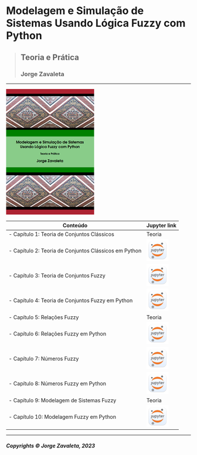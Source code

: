 # Modelagem e Simulação de Sistemas Usando Lógica Fuzzy com Python
>## Teoria e Prática
>### Jorge Zavaleta

---

![book](imagens/capa_book.png)

| Conteúdo                                                 | Jupyter link  |
| -------------------------------------------------------- | --------------|
| - Capítulo 1: Teoria de Conjuntos Clássicos              | Teoria        |
| - Capítulo 2: Teoria de Conjuntos Clássicos em Python    |[<img src="imagens/jupyter.png" alt="pdf" width="60"/>](https://github.com/zavaleta/Modelagem_e_Sistemas_em_Python/blob/master/capitulo2/Teoria_de_conjuntos_python_c02.ipynb)|
| - Capítulo 3: Teoria de Conjuntos Fuzzy                  |  [<img src="imagens/jupyter.png" alt="pdf" width="60"/>](https://github.com/zavaleta/Modelagem_e_Sistemas_em_Python/blob/master/capitulo3/teoria_de_conjuntos_fuzzy_c03.ipynb)          |
| - Capítulo 4: Teoria de Conjuntos Fuzzy em Python        | [<img src="imagens/jupyter.png" alt="pdf" width="60"/>](https://github.com/zavaleta/Modelagem_e_Sistemas_em_Python/blob/master/capitulo4/teoria_de_conjuntos_fuzzy_python_c04.ipynb)         |
| - Capítulo 5: Relações Fuzzy                             | Teoria        |
| - Capítulo 6: Relações Fuzzy em Python                   | [<img src="imagens/jupyter.png" alt="pdf" width="60"/>](https://github.com/zavaleta/Modelagem_e_Sistemas_em_Python/blob/master/capitulo6/relacoes_fuzzy_em_python_c06.ipynb)         |
| - Capítulo 7: Números Fuzzy                              |[<img src="imagens/jupyter.png" alt="pdf" width="60"/>](https://github.com/zavaleta/Modelagem_e_Sistemas_em_Python/blob/master/capitulo7/numeros_fuzzy_c07.ipynb)          |
| - Capítulo 8: Números Fuzzy em Python                    | [<img src="imagens/jupyter.png" alt="pdf" width="60"/>](https://github.com/zavaleta/Modelagem_e_Sistemas_em_Python/blob/master/capitulo8/numeros_fuzzy_em_python_c08.ipynb)         |
| - Capítulo 9: Modelagem de Sistemas Fuzzy                | Teoria     |
| - Capítulo 10: Modelagem Fuzzy em Python                 |[<img src="imagens/jupyter.png" alt="pdf" width="60"/>](https://github.com/zavaleta/Modelagem_e_Sistemas_em_Python/blob/master/capitulo10/modelagem_fuzzy_em_python_c10.ipynb)          |
---
##### Copyrights &copy; Jorge Zavaleta, 2023
